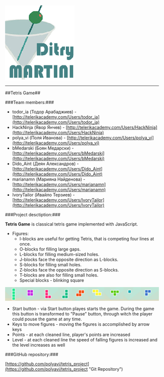![](/Images/logo.png)

----------

##Tetris Game##


###Team members:###
*  todor_ia (Тодор Арабаджиев) - [http://telerikacademy.com/Users/todor_ia](http://telerikacademy.com/Users/todor_ia)
*  HackNinja (Явор Янчев) - [http://telerikacademy.com/Users/HackNinja](http://telerikacademy.com/Users/HackNinja)
*  polya_vi (Поля Иванова) - [http://telerikacademy.com/Users/polya_vi](http://telerikacademy.com/Users/polya_vi)
*  bMedarski (Боян Медарски) - [http://telerikacademy.com/Users/bMedarski](http://telerikacademy.com/Users/bMedarski)
*  Dido_Aint (Деян Александров) - [http://telerikacademy.com/Users/Dido_Aint](http://telerikacademy.com/Users/Dido_Aint)
*  marianamn (Марияна Найденова) - [http://telerikacademy.com/Users/marianamn](http://telerikacademy.com/Users/marianamn)
*  IvoryTailor (Ивайло Терзиев) - [http://telerikacademy.com/Users/IvoryTailor](http://telerikacademy.com/Users/IvoryTailor)

###Project desctiption:###

**Tetris Game** is classical tetris game implemented with JavaScript. 

- Figures:
	- I-blocks are useful for getting Tetris, that is competing four lines at once.
	- O-blocks for filling large gaps.
	- L-blocks for filling medium-sized holes.
	- J-blocks face the opposite direction as L-blocks.
	- S-blocks for filling small holes.
	- Z-blocks face the opposite direction as S-blocks.
	- T-blocks are also for filling small holes.
	- Special blocks - blinking square
	
![](/Images/figures.png)

- Start button - via Start button playes starts the game. During the game this button is transformed to "Pause" button, through witch the player could pouse the game at any time.
- Keys to move figures - moving the figures is accomplished by arrow keys
- Points - at each cleaned line, player's points are increased
- Level - at each cleaned line the speed of falling figures is increased and the level increases as well


###GitHub repository:###

[https://github.com/polyavi/tetris_project](https://github.com/polyavi/tetris_project "Git Repository")